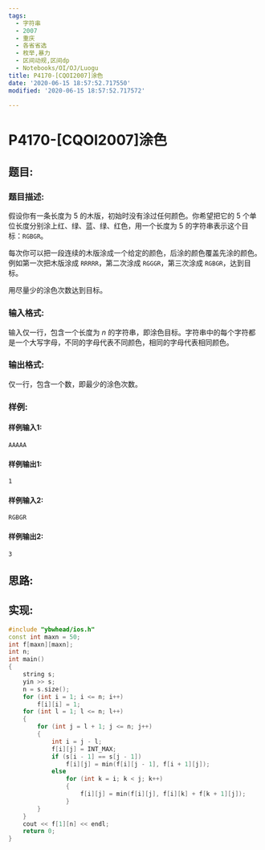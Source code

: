 ```yaml
---
tags: 
  - 字符串
  - 2007
  - 重庆
  - 各省省选
  - 枚举,暴力
  - 区间动规,区间dp
  - Notebooks/OI/OJ/Luogu
title: P4170-[CQOI2007]涂色
date: '2020-06-15 18:57:52.717550'
modified: '2020-06-15 18:57:52.717572'

---
```

# P4170-[CQOI2007]涂色
## 题目:
### 题目描述:
假设你有一条长度为 $5$ 的木版，初始时没有涂过任何颜色。你希望把它的 $5$ 个单位长度分别涂上红、绿、蓝、绿、红色，用一个长度为 $5$ 的字符串表示这个目标：`RGBGR`。

每次你可以把一段连续的木版涂成一个给定的颜色，后涂的颜色覆盖先涂的颜色。例如第一次把木版涂成 `RRRRR`，第二次涂成 `RGGGR`，第三次涂成 `RGBGR`，达到目标。

用尽量少的涂色次数达到目标。

### 输入格式:
输入仅一行，包含一个长度为 $n$ 的字符串，即涂色目标。字符串中的每个字符都是一个大写字母，不同的字母代表不同颜色，相同的字母代表相同颜色。

### 输出格式:
仅一行，包含一个数，即最少的涂色次数。

### 样例:
#### 样例输入1:
```
AAAAA
```
#### 样例输出1:
```
1
```
#### 样例输入2:
```
RGBGR
```
#### 样例输出2:
```
3
```
## 思路:

## 实现:
```cpp
#include "ybwhead/ios.h"
const int maxn = 50;
int f[maxn][maxn];
int n;
int main()
{
    string s;
    yin >> s;
    n = s.size();
    for (int i = 1; i <= n; i++)
        f[i][i] = 1;
    for (int l = 1; l <= n; l++)
    {
        for (int j = l + 1; j <= n; j++)
        {
            int i = j - l;
            f[i][j] = INT_MAX;
            if (s[i - 1] == s[j - 1])
                f[i][j] = min(f[i][j - 1], f[i + 1][j]);
            else
                for (int k = i; k < j; k++)
                {
                    f[i][j] = min(f[i][j], f[i][k] + f[k + 1][j]);
                }
        }
    }
    cout << f[1][n] << endl;
    return 0;
}
```
